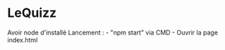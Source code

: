 # LeQuizz

Avoir node d'installé
Lancement : - "npm start" via CMD
            - Ouvrir la page index.html